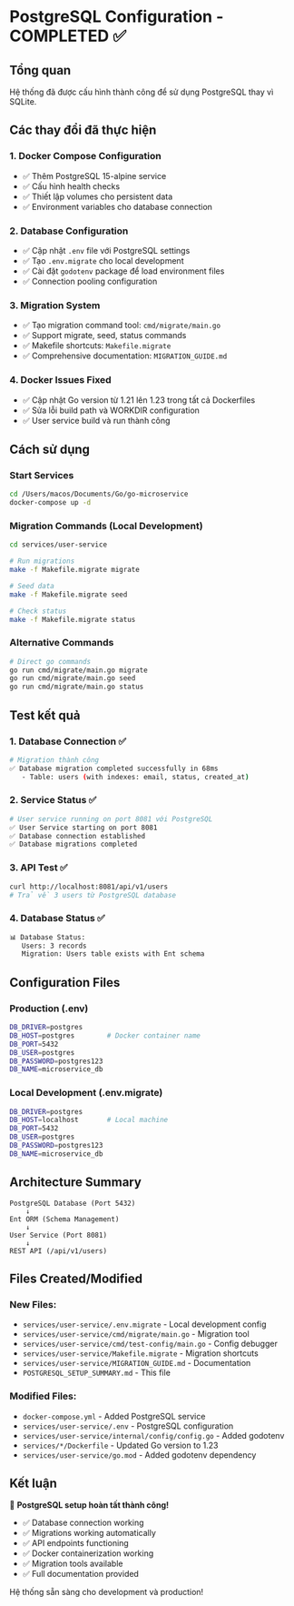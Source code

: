 # PostgreSQL Configuration - COMPLETED ✅

## Tổng quan
Hệ thống đã được cấu hình thành công để sử dụng PostgreSQL thay vì SQLite.

## Các thay đổi đã thực hiện

### 1. Docker Compose Configuration
- ✅ Thêm PostgreSQL 15-alpine service
- ✅ Cấu hình health checks
- ✅ Thiết lập volumes cho persistent data
- ✅ Environment variables cho database connection

### 2. Database Configuration  
- ✅ Cập nhật `.env` file với PostgreSQL settings
- ✅ Tạo `.env.migrate` cho local development
- ✅ Cài đặt `godotenv` package để load environment files
- ✅ Connection pooling configuration

### 3. Migration System
- ✅ Tạo migration command tool: `cmd/migrate/main.go`
- ✅ Support migrate, seed, status commands
- ✅ Makefile shortcuts: `Makefile.migrate`
- ✅ Comprehensive documentation: `MIGRATION_GUIDE.md`

### 4. Docker Issues Fixed
- ✅ Cập nhật Go version từ 1.21 lên 1.23 trong tất cả Dockerfiles
- ✅ Sửa lỗi build path và WORKDIR configuration
- ✅ User service build và run thành công

## Cách sử dụng

### Start Services
```bash
cd /Users/macos/Documents/Go/go-microservice
docker-compose up -d
```

### Migration Commands (Local Development)
```bash
cd services/user-service

# Run migrations
make -f Makefile.migrate migrate

# Seed data  
make -f Makefile.migrate seed

# Check status
make -f Makefile.migrate status
```

### Alternative Commands
```bash
# Direct go commands
go run cmd/migrate/main.go migrate
go run cmd/migrate/main.go seed  
go run cmd/migrate/main.go status
```

## Test kết quả

### 1. Database Connection ✅
```bash
# Migration thành công
✅ Database migration completed successfully in 68ms
   - Table: users (with indexes: email, status, created_at)
```

### 2. Service Status ✅  
```bash
# User service running on port 8081 với PostgreSQL
✅ User Service starting on port 8081
✅ Database connection established
✅ Database migrations completed
```

### 3. API Test ✅
```bash
curl http://localhost:8081/api/v1/users
# Trả về 3 users từ PostgreSQL database
```

### 4. Database Status ✅
```bash
📊 Database Status:
   Users: 3 records
   Migration: Users table exists with Ent schema
```

## Configuration Files

### Production (.env)
```bash
DB_DRIVER=postgres
DB_HOST=postgres        # Docker container name
DB_PORT=5432
DB_USER=postgres  
DB_PASSWORD=postgres123
DB_NAME=microservice_db
```

### Local Development (.env.migrate)  
```bash
DB_DRIVER=postgres
DB_HOST=localhost       # Local machine
DB_PORT=5432
DB_USER=postgres
DB_PASSWORD=postgres123
DB_NAME=microservice_db
```

## Architecture Summary

```
PostgreSQL Database (Port 5432)
    ↓
Ent ORM (Schema Management)
    ↓  
User Service (Port 8081)
    ↓
REST API (/api/v1/users)
```

## Files Created/Modified

### New Files:
- `services/user-service/.env.migrate` - Local development config
- `services/user-service/cmd/migrate/main.go` - Migration tool
- `services/user-service/cmd/test-config/main.go` - Config debugger  
- `services/user-service/Makefile.migrate` - Migration shortcuts
- `services/user-service/MIGRATION_GUIDE.md` - Documentation
- `POSTGRESQL_SETUP_SUMMARY.md` - This file

### Modified Files:
- `docker-compose.yml` - Added PostgreSQL service
- `services/user-service/.env` - PostgreSQL configuration
- `services/user-service/internal/config/config.go` - Added godotenv
- `services/*/Dockerfile` - Updated Go version to 1.23
- `services/user-service/go.mod` - Added godotenv dependency

## Kết luận

🎉 **PostgreSQL setup hoàn tất thành công!**

- ✅ Database connection working
- ✅ Migrations working automatically  
- ✅ API endpoints functioning
- ✅ Docker containerization working
- ✅ Migration tools available
- ✅ Full documentation provided

Hệ thống sẵn sàng cho development và production!
